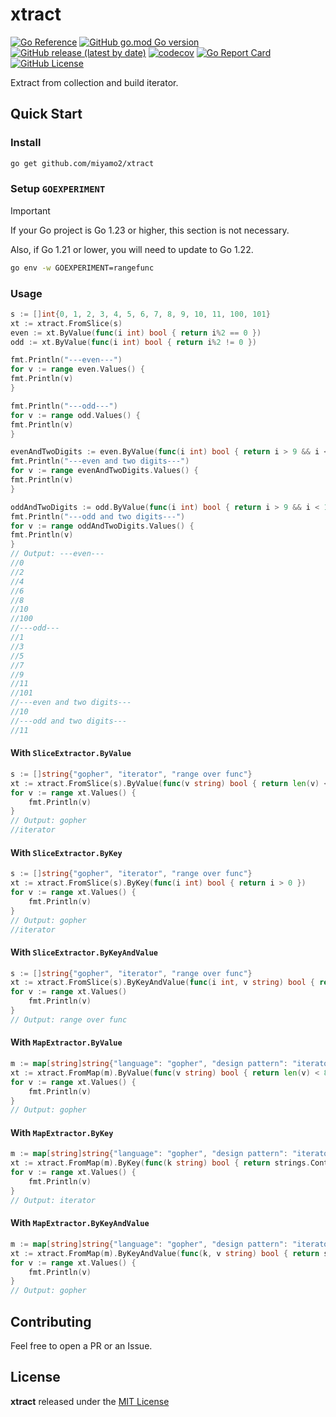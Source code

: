# xtract

[![Go Reference](https://pkg.go.dev/badge/github.com/miyamo2/xtract.svg)](https://pkg.go.dev/github.com/miyamo2/xtract)
[![GitHub go.mod Go version](https://img.shields.io/github/go-mod/go-version/miyamo2/xtract)](https://img.shields.io/github/go-mod/go-version/miyamo2/xtract)
[![GitHub release (latest by date)](https://img.shields.io/github/v/release/miyamo2/xtract)](https://img.shields.io/github/v/release/miyamo2/xtract)
[![codecov](https://codecov.io/gh/miyamo2/xtract/graph/badge.svg?token=PXU3HXGBWQ)](https://codecov.io/gh/miyamo2/xtract)
[![Go Report Card](https://goreportcard.com/badge/github.com/miyamo2/xtract)](https://goreportcard.com/report/github.com/miyamo2/xtract)
[![GitHub License](https://img.shields.io/github/license/miyamo2/xtract?&color=blue)](https://img.shields.io/github/license/miyamo2/xtract?&color=blue)

Extract from collection and build iterator.

## Quick Start

### Install

```sh
go get github.com/miyamo2/xtract
```

### Setup `GOEXPERIMENT`

> [!IMPORTANT]
> 
> If your Go project is Go 1.23 or higher, this section is not necessary.
> 
> Also, if Go 1.21 or lower, you will need to update to Go 1.22.

```sh
go env -w GOEXPERIMENT=rangefunc
```

### Usage

```go
s := []int{0, 1, 2, 3, 4, 5, 6, 7, 8, 9, 10, 11, 100, 101}
xt := xtract.FromSlice(s)
even := xt.ByValue(func(i int) bool { return i%2 == 0 })
odd := xt.ByValue(func(i int) bool { return i%2 != 0 })

fmt.Println("---even---")
for v := range even.Values() {
fmt.Println(v)
}

fmt.Println("---odd---")
for v := range odd.Values() {
fmt.Println(v)
}

evenAndTwoDigits := even.ByValue(func(i int) bool { return i > 9 && i < 100 })
fmt.Println("---even and two digits---")
for v := range evenAndTwoDigits.Values() {
fmt.Println(v)
}

oddAndTwoDigits := odd.ByValue(func(i int) bool { return i > 9 && i < 100 })
fmt.Println("---odd and two digits---")
for v := range oddAndTwoDigits.Values() {
fmt.Println(v)
}
// Output: ---even---
//0
//2
//4
//6
//8
//10
//100
//---odd---
//1
//3
//5
//7
//9
//11
//101
//---even and two digits---
//10
//---odd and two digits---
//11
```

#### With `SliceExtractor.ByValue`

```go
s := []string{"gopher", "iterator", "range over func"}
xt := xtract.FromSlice(s).ByValue(func(v string) bool { return len(v) < 9 })
for v := range xt.Values() {
    fmt.Println(v)
}
// Output: gopher
//iterator
```

#### With `SliceExtractor.ByKey`

```go
s := []string{"gopher", "iterator", "range over func"}
xt := xtract.FromSlice(s).ByKey(func(i int) bool { return i > 0 })
for v := range xt.Values() {
    fmt.Println(v)
}
// Output: gopher
//iterator
```

#### With `SliceExtractor.ByKeyAndValue`

```go
s := []string{"gopher", "iterator", "range over func"}
xt := xtract.FromSlice(s).ByKeyAndValue(func(i int, v string) bool { return i > 1 && len(v) > 6 })
for v := range xt.Values()
    fmt.Println(v)
}
// Output: range over func
```

#### With `MapExtractor.ByValue`

```go
m := map[string]string{"language": "gopher", "design pattern": "iterator", "implementation": "range over func"}
xt := xtract.FromMap(m).ByValue(func(v string) bool { return len(v) < 8 })
for v := range xt.Values() {
    fmt.Println(v)
}
// Output: gopher
```

#### With `MapExtractor.ByKey`

```go
m := map[string]string{"language": "gopher", "design pattern": "iterator", "implementation": "range over func"}
xt := xtract.FromMap(m).ByKey(func(k string) bool { return strings.Contains(k, " ") })
for v := range xt.Values() {
    fmt.Println(v)
}
// Output: iterator
```

#### With `MapExtractor.ByKeyAndValue`

```go
m := map[string]string{"language": "gopher", "design pattern": "iterator", "implementation": "range over func"}
xt := xtract.FromMap(m).ByKeyAndValue(func(k, v string) bool { return strings.Contains(k, "e") && len(v) < 8 })
for v := range xt.Values() {
    fmt.Println(v)
}
// Output: gopher
```

## Contributing

Feel free to open a PR or an Issue.

## License

**xtract** released under the [MIT License](https://github.com/miyamo2/xtract/blob/main/LICENSE)
